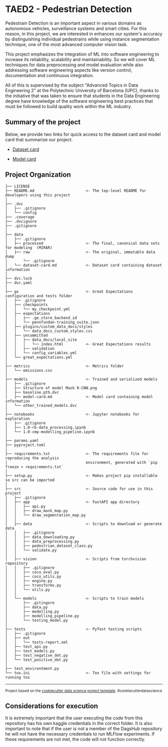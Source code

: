 TAED2 - Pedestrian Detection
==============================

Pedestrain Detection is an important aspect in various domains as autonomous vehicles, surveillance systems and smart cities. For this reason, in this project, we are interested in enhances our system's accuracy by distinguishing individual pedestrains while using instance segmentation technique, one of the most advanced computer vision task. 

This project emphasizes the integration of ML into software engineering to increase its reliability, scalability and maintainability. So we will cover ML techniques for data preprocessing and model evaluation while also addressing software engineering aspects like version control, documentation and continuous integration.

All of this is supervised by the subject "Advanced Topics in Data Engineering 2" at the Polytechnic University of Barcelona (UPC), thanks to the initiative that was taken to ensure that students in the Data Engineering degree have knowledge of the software engineering best practices that must be followed to build quality work within the ML industry.

Summary of the project
------------

Below, we provide two links for quick access to the dataset card and model card that summarize our project.

- [Dataset card](https://github.com/MLOps-essi-upc/taed2-PedestrianDetection/blob/main/data/dataset-card.md)

- [Model card](https://github.com/MLOps-essi-upc/taed2-PedestrianDetection/blob/main/models/model-card.md)

Project Organization
------------

    ├── LICENSE
    ├── README.md                       <- The top-level README for developers using this project
    │
    ├── .dvc
    │   ├── .gitignore
    │   └── config
    ├── .coverage
    ├── .dvcignore
    ├── .gitignore
    │
    ├── data
    │   ├── .gitignore
    │   ├── processed                   <- The final, canonical data sets for modeling  (MIRAR)
    │   ├── raw                         <- The original, immutable data dump
    │       └── .gitignore
    │   └── dataset-card.md             <- Dataset card containing dataset information
    │
    ├── dvc.lock 
    ├── dvc.yaml
    │
    ├── gx                              <- Great Expectations configuration and tests folder
    │   ├── .gitignore
    │   ├── checkpoints
    │   │   └── my_checkpoint.yml
    │   ├── expectations
    │   │   ├── .ge_store_backend_id
    │   │   └── pennfundan-training_suite.json
    │   ├── plugins/custom_data_docs/styles
    │   │   └── data_docs_custom_styles.css
    │   ├── uncommitted
    │   │   ├── data_docs/local_site
    │   │   │   └── index.html          <- Great Expectations results
    │   │   ├── validation
    │   │   └── config_variables.yml
    │   └── great_expectations.yml
    │
    ├── metrics                         <- Metrics folder
    │   └── emissions.csv
    │
    ├── models                          <- Trained and serialized models
    │   ├── .gitignore
    │   ├── Structure of model Mask R-CNN.png
    │   ├── baseline.pth.dvc
    │   ├── model-card.md               <- Model card containing model information
    │   └── other_trained_models.dvc
    │
    ├── notebooks                       <- Jupyter notebooks for exploration
    │   ├── .gitignore
    │   ├── 1.0-rb-data_processing.ipynb
    │   └── 1.0-cmp-modelling_pipeline.ipynb
    │
    ├── params.yaml  
    ├── pyproject.toml  
    │
    ├── requirements.txt                <- The requirements file for reproducing the analysis 
    │                                   environment, generated with `pip freeze > requirements.txt`
    │
    ├── setup.py                        <- Makes project pip installable so src can be imported
    │
    ├── src                             <- Source code for use in this project
    │   ├── .gitignore                       
    │   ├── app                         <- FastAPI app directory
    │   │   ├── api.py
    │   │   ├── draw_mask_map.py
    │   │   └── draw_segmentation_map.py
    │   │
    │   ├── data                        <- Scripts to download or generate data
    │   │   ├── .gitignore
    │   │   ├── data_downloading.py
    │   │   ├── data_preprocessing.py
    │   │   ├── pedestrian_dataset_class.py
    │   │   └── validate.py
    │   │
    │   ├── vision                      <- Scripts from torchvision repository
    │   │   ├── .gitignore
    │   │   ├── coco_eval.py
    │   │   ├── coco_utils.py
    │   │   ├── engine.py
    │   │   ├── transforms.py
    │   │   └── utils.py
    │   │
    │   └── models                      <- Scripts to train models
    │       ├── .gitingore
    │       ├── data.py
    │       ├── modelling.py
    │       ├── modelling_pipeline.py
    │       └── testing_model.py
    │
    ├── tests                           <- PyTest testing scripts
    │   ├── .gitignore
    │   ├── out
    │   │   └── tests-report.xml
    │   ├── test_api.py
    │   ├── test_models.py
    │   ├── test_negative_det.py
    │   └── test_positive_det.py
    │
    ├── test_environtment.py   
    └── tox.ini                         <- Tox file with settings for running tox


--------

<p><small>Project based on the <a target="_blank" href="https://drivendata.github.io/cookiecutter-data-science/">cookiecutter data science project template</a>. #cookiecutterdatascience</small></p>

Considerations for execution
------------

It is extremely important that the user executing the code from this repository has his own kaggle credentials in the correct folder. It is also important to note that if the user is not a member of the DagsHub repository he will not have the necessary credentials to run MLFlow experiments. If these requirements are not met, the code will not function correctly.
